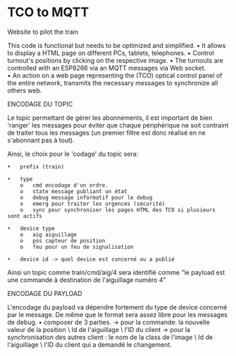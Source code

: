# TCO to MQTT

Website to pilot the train

This code is functional but needs to be optimized and simplified.
    •	It allows to display a HTML page on different PCs, tablets, telephones.
    •	Control turnout's positions by clicking on the respective image.
    •	The turnouts are controlled with an ESP8266 via an MQTT messages via Web socket.    
    •	An action on a web page representing the (TCO) optical control panel of the entire network, 
	     transmits the necessary messages to synchronize all others web.

ENCODAGE DU TOPIC

Le topic permettant de gérer les abonnements, il est important de bien 'ranger' les messages pour éviter 
que chaque périphérique ne soit contraint de traiter tous les messages (un premier filtre est donc réalisé 
en ne s'abonnant pas à tout).

Ainsi, le choix pour le 'codage' du topic sera:

	•	prefix (train)
	
	•	type
		o	cmd encodage d'un ordre.
		o	state message publiant un état
		o	debug message informatif pour le debug
		o	emerg pour traiter les urgences (sécurité)
		o	sync pour synchroniser les pages HTML des TCO si plusieurs sont actifs

	•	device type
		o	aig aiguillage
		o	pos capteur de position
		o	feu pour un feu de signalisation
		
	•	device id -> quel device est concerné ou a publié

Ainsi un topic comme train/cmd/aig/4 sera identifié comme "le payload est une commande à destination de l'aiguillage numéro 4"

ENCODAGE DU PAYLOAD

L'encodage du payload va dépendre fortement du type de device concerné par le message.
De même que le format sera assez libre pour les messages de debug.
     •    composer de 3 parties.
          -> pour la commande: la nouvelle valeur de la position \ Id de l'aiguillage \ l'ID du client
          -> pour la synchronisation des autres client : 
             le nom de la class de l'image \ Id de l'aiguillage \ l'ID du client qui a demandé le changement.

